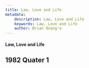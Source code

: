 ```yaml
---
title: Law, Love and Life
metadata:
    description: Law, Love and Life
    keywords: Law, Love and Life
    author: Brian Onang'o
---
```


#### Law, Love and Life

## 1982 Quater 1
